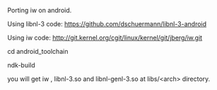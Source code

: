 Porting iw on android.

Using libnl-3 code: https://github.com/dschuermann/libnl-3-android

Using iw code: http://git.kernel.org/cgit/linux/kernel/git/jberg/iw.git

cd android\_toolchain

ndk-build

you will get iw , libnl-3.so and libnl-genl-3.so at libs/\<arch\> directory.
